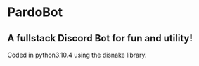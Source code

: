 # PardoBot
## A fullstack Discord Bot for fun and utility!

Coded in python3.10.4 using the disnake library.
